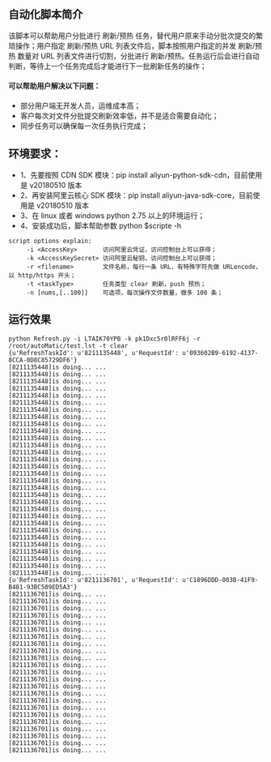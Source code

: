 ## 自动化脚本简介
该脚本可以帮助用户分批进行 刷新/预热 任务，替代用户原来手动分批次提交的繁琐操作；用户指定 刷新/预热 URL 列表文件后，脚本按照用户指定的并发 刷新/预热 数量对 URL 列表文件进行切割，分批进行 刷新/预热。任务运行后会进行自动判断，等待上一个任务完成后才能进行下一批刷新任务的操作；
#### 可以帮助用户解决以下问题：
* 部分用户端无开发人员，运维成本高；
* 客户每次对文件分批提交刷新效率低，并不是适合需要自动化；
* 同步任务可以确保每一次任务执行完成；

## 环境要求：

* 1、先要按照 CDN  SDK 模块：pip install aliyun-python-sdk-cdn，目前使用是 v20180510 版本
* 2、再安装阿里云核心 SDK 模块：pip install aliyun-java-sdk-core，目前使用是 v20180510 版本
* 3、在 linux 或者 windows python 2.75 以上的环境运行；
* 4、安装成功后，脚本帮助参数 python $scripte -h

```
script options explain:             
	 -i <AccessKey>       访问阿里云凭证，访问控制台上可以获得；             
	 -k <AccessKeySecret> 访问阿里云秘钥，访问控制台上可以获得；             
	 -r <filename>        文件名称，每行一条 URL，有特殊字符先做 URLencode，以 http/https 开头；             
	 -t <taskType>        任务类型 clear 刷新，push 预热；             
	 -n [nums,[..100]]    可选项，每次操作文件数量，做多 100 条；
```

## 运行效果
```
python Refresh.py -i LTAIK70YPB -k pk1Dxc5r0lRFF6j -r /root/autoMatic/test.lst -t clear
{u'RefreshTaskId': u'8211135448', u'RequestId': u'093602B9-6192-4137-8CCA-0D8C85729DF6'}
[8211135448]is doing... ...
[8211135448]is doing... ...
[8211135448]is doing... ...
[8211135448]is doing... ...
[8211135448]is doing... ...
[8211135448]is doing... ...
[8211135448]is doing... ...
[8211135448]is doing... ...
[8211135448]is doing... ...
[8211135448]is doing... ...
[8211135448]is doing... ...
[8211135448]is doing... ...
[8211135448]is doing... ...
[8211135448]is doing... ...
[8211135448]is doing... ...
[8211135448]is doing... ...
[8211135448]is doing... ...
[8211135448]is doing... ...
[8211135448]is doing... ...
[8211135448]is doing... ...
[8211135448]is doing... ...
[8211135448]is doing... ...
[8211135448]is doing... ...
[8211135448]is doing... ...
[8211135448]is doing... ...
[8211135448]is doing... ...
[8211135448]is doing... ...
[8211135448]is doing... ...
[8211135448]is doing... ...
[8211135448]is doing... ...
{u'RefreshTaskId': u'8211136701', u'RequestId': u'C1896DDD-003B-41F9-B481-93BC509ED5A3'}
[8211136701]is doing... ...
[8211136701]is doing... ...
[8211136701]is doing... ...
[8211136701]is doing... ...
[8211136701]is doing... ...
[8211136701]is doing... ...
[8211136701]is doing... ...
[8211136701]is doing... ...
[8211136701]is doing... ...
[8211136701]is doing... ...
[8211136701]is doing... ...
[8211136701]is doing... ...
[8211136701]is doing... ...
[8211136701]is doing... ...
[8211136701]is doing... ...
[8211136701]is doing... ...
[8211136701]is doing... ...
[8211136701]is doing... ...
[8211136701]is doing... ...
[8211136701]is doing... ...
[8211136701]is doing... ...
[8211136701]is doing... ...
[8211136701]is doing... ...
```
